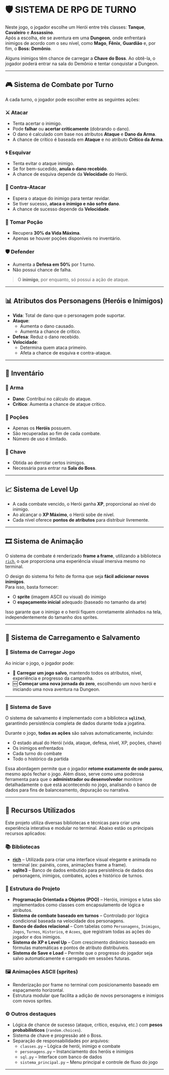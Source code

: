 # 🛡️ SISTEMA DE RPG DE TURNO

Neste jogo, o jogador escolhe um Herói entre três classes: **Tanque**, **Cavaleiro** e **Assassino**.  
Após a escolha, ele se aventura em uma **Dungeon**, onde enfrentará inimigos de acordo com o seu nível, como **Mago**, **Fênix**, **Guardião** e, por fim, o **Boss: Demônio**.

Alguns inimigos têm chance de carregar a **Chave do Boss**. Ao obtê-la, o jogador poderá entrar na sala do Demônio e tentar conquistar a Dungeon.

---

## 🎮 Sistema de Combate por Turno

A cada turno, o jogador pode escolher entre as seguintes ações:

### ⚔️ Atacar
- Tenta acertar o inimigo.
- Pode **falhar** ou **acertar criticamente** (dobrando o dano).
- O dano é calculado com base nos atributos **Ataque** e **Dano da Arma**.
- A chance de crítico é baseada em **Ataque** e no atributo **Crítico da Arma**.

### 🌀 Esquivar
- Tenta evitar o ataque inimigo.
- Se for bem-sucedido, **anula o dano recebido**.
- A chance de esquiva depende da **Velocidade** do Herói.

### 🔁 Contra-Atacar
- Espera o ataque do inimigo para tentar revidar.
- Se tiver sucesso, **ataca o inimigo e não sofre dano**.
- A chance de sucesso depende da **Velocidade**.

### 🧪 Tomar Poção
- Recupera **30% da Vida Máxima**.
- Apenas se houver poções disponíveis no inventário.

### 🛡️ Defender
- Aumenta a **Defesa em 50%** por 1 turno.
- Não possui chance de falha.

> O **inimigo**, por enquanto, só possui a ação de ataque.

---

## 📊 Atributos dos Personagens (Heróis e Inimigos)

- **Vida**: Total de dano que o personagem pode suportar.
- **Ataque**:  
  - Aumenta o dano causado.  
  - Aumenta a chance de crítico.
- **Defesa**: Reduz o dano recebido.
- **Velocidade**:  
  - Determina quem ataca primeiro.  
  - Afeta a chance de esquiva e contra-ataque.

---

## 🎒 Inventário

### 🔫 Arma
- **Dano**: Contribui no cálculo do ataque.
- **Crítico**: Aumenta a chance de ataque crítico.

### 💊 Poções
- Apenas os **Heróis** possuem.
- São recuperadas ao fim de cada combate.
- Número de uso é limitado.

### 🔑 Chave
- Obtida ao derrotar certos inimigos.
- Necessária para entrar na **Sala do Boss**.

---

## 📈 Sistema de Level Up

- A cada combate vencido, o Herói ganha **XP**, proporcional ao nível do inimigo.
- Ao alcançar o **XP Máximo**, o Herói sobe de nível.
- Cada nível oferece **pontos de atributos** para distribuir livremente.

---

## 🎞️ Sistema de Animação

O sistema de combate é renderizado **frame a frame**, utilizando a biblioteca [`rich`](https://github.com/Textualize/rich), o que proporciona uma experiência visual imersiva mesmo no terminal.

O design do sistema foi feito de forma que seja **fácil adicionar novos inimigos**.  
Para isso, basta fornecer:
- O **sprite** (imagem ASCII ou visual) do inimigo
- O **espaçamento inicial** adequado (baseado no tamanho da arte)
  
Isso garante que o inimigo e o herói fiquem corretamente alinhados na tela, independentemente do tamanho dos sprites.

---

## 💾 Sistema de Carregamento e Salvamento

### 📂 **Sistema de Carregar Jogo**

Ao iniciar o jogo, o jogador pode:

- 🔁 **Carregar um jogo salvo**, mantendo todos os atributos, nível, experiência e progresso da campanha.
- 🆕 **Começar uma nova jornada do zero**, escolhendo um novo herói e iniciando uma nova aventura na Dungeon.

---

### 💾 **Sistema de Save**

O sistema de salvamento é implementado com a biblioteca **`sqlite3`**, garantindo persistência completa de dados durante toda a jogatina.

Durante o jogo, **todas as ações** são salvas automaticamente, incluindo:

- O estado atual do Herói (vida, ataque, defesa, nível, XP, poções, chave)
- Os inimigos enfrentados
- Cada turno do combate
- Todo o histórico da partida

Essa abordagem permite que o jogador **retome exatamente de onde parou**, mesmo após fechar o jogo. Além disso, serve como uma poderosa ferramenta para que o **administrador ou desenvolvedor** monitore detalhadamente o que está acontecendo no jogo, analisando o banco de dados para fins de balanceamento, depuração ou narrativa.

---

## 🧰 Recursos Utilizados

Este projeto utiliza diversas bibliotecas e técnicas para criar uma experiência interativa e modular no terminal. Abaixo estão os principais recursos aplicados:

### 📚 Bibliotecas

- **[rich](https://github.com/Textualize/rich)** – Utilizada para criar uma interface visual elegante e animada no terminal (ex: painéis, cores, animações frame a frame).
- **sqlite3** – Banco de dados embutido para persistência de dados dos personagens, inimigos, combates, ações e histórico de turnos.

### 🧱 Estrutura do Projeto

- **Programação Orientada a Objetos (POO)** – Heróis, inimigos e lutas são implementados como classes com encapsulamento de lógica e atributos.
- **Sistema de combate baseado em turnos** – Controlado por lógica condicional baseada na velocidade dos personagens.
- **Banco de dados relacional** – Com tabelas como `Personagens`, `Inimigos`, `Jogos`, `Turnos`, `Historico`, e `Acoes`, que registram todas as ações do jogador e dos inimigos.
- **Sistema de XP e Level Up** – Com crescimento dinâmico baseado em fórmulas matemáticas e pontos de atributo distribuíveis.
- **Sistema de Save e Load** – Permite que o progresso do jogador seja salvo automaticamente e carregado em sessões futuras.

### 🖼️ Animações ASCII (sprites)
- Renderização por frame no terminal com posicionamento baseado em espaçamento horizontal.
- Estrutura modular que facilita a adição de novos personagens e inimigos com novos sprites.

### ⚙️ Outros destaques
- Lógica de chance de sucesso (ataque, crítico, esquiva, etc.) com **pesos probabilísticos** (`random.choices`).
- Sistema de chave e progressão até o Boss.
- Separação de responsabilidades por arquivos:
  - `classes.py` – Lógica de herói, inimigo e combate
  - `personagens.py` – Instanciamento dos heróis e inimigos
  - `sql.py` – Interface com banco de dados
  - `sistema_principal.py` – Menu principal e controle de fluxo do jogo

---

